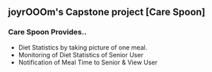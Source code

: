 ## joyrOOOm's Capstone project [Care Spoon] 

### Care Spoon Provides..
- Diet Statistics by taking picture of one meal.
- Monitoring of Diet Statistics of Senior User
- Notification of Meal Time to Senior & View User
